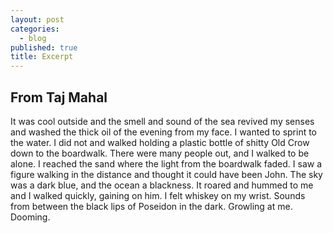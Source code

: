 ```yaml
---
layout: post
categories: 
  - blog
published: true
title: Excerpt
---
```


## From Taj Mahal

It was cool outside and the smell and sound of the sea revived my senses and washed the thick oil of the evening from my face. I wanted to sprint to the water. I did not and walked holding a plastic bottle of shitty Old Crow down to the boardwalk. There were many people out, and I walked to be alone. I reached the sand where the light from the boardwalk faded. I saw a figure walking in the distance and thought it could have been John. The sky was a dark blue, and the ocean a blackness. It roared and hummed to me and I walked quickly, gaining on him. I felt whiskey on my wrist. Sounds from between the black lips of Poseidon in the dark. Growling at me. Dooming.
